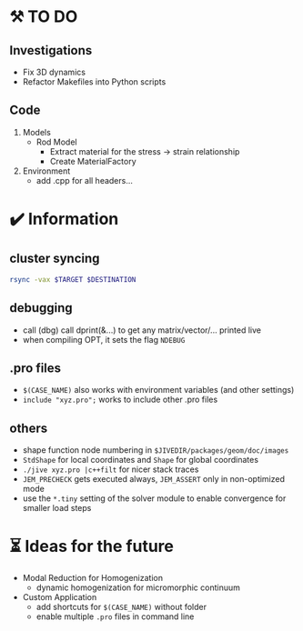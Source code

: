 # :hammer_and_pick: TO DO 
## Investigations
- Fix 3D dynamics
- Refactor Makefiles into Python scripts
## Code
1. Models
    - Rod Model
      - Extract material for the stress -> strain relationship
      - Create MaterialFactory
1. Environment
    - add .cpp for all headers...
 
# :heavy_check_mark: Information
## cluster syncing
``` bash
rsync -vax $TARGET $DESTINATION
```
## debugging
- call (dbg) call dprint(&...) to get any matrix/vector/... printed live
- when compiling OPT, it sets the flag `NDEBUG`
## .pro files
- `$(CASE_NAME)` also works with environment variables (and other settings)
- `include "xyz.pro";` works to include other .pro files
## others
- shape function node numbering in `$JIVEDIR/packages/geom/doc/images`
- `StdShape` for local coordinates and `Shape` for global coordinates
- `./jive xyz.pro |c++filt` for nicer stack traces
- `JEM_PRECHECK` gets executed always, `JEM_ASSERT` only in non-optimized mode
- use the `*.tiny` setting of the solver module to enable convergence for smaller load steps

# :hourglass_flowing_sand: Ideas for the future
- Modal Reduction for Homogenization
  - dynamic homogenization for micromorphic continuum
- Custom Application
  - add shortcuts for `$(CASE_NAME)` without folder
  - enable multiple `.pro` files in command line
